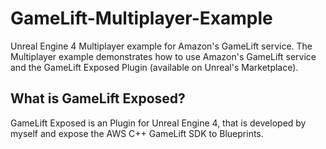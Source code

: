 # GameLift-Multiplayer-Example
Unreal Engine 4 Multiplayer example for Amazon's GameLift service. The Multiplayer example demonstrates how to use Amazon's GameLift service and the GameLift Exposed Plugin (available on Unreal's Marketplace).

## What is GameLift Exposed?
GameLift Exposed is an Plugin for Unreal Engine 4, that is developed by myself and expose the AWS C++ GameLift SDK to Blueprints.
